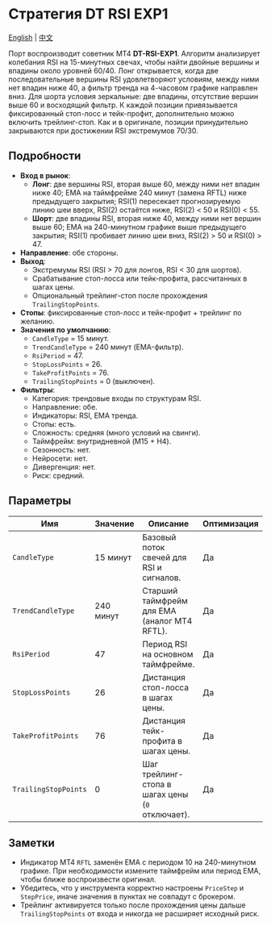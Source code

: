 # Стратегия DT RSI EXP1
[English](README.md) | [中文](README_cn.md)

Порт воспроизводит советник MT4 **DT-RSI-EXP1**. Алгоритм анализирует колебания RSI на 15-минутных свечах, чтобы найти двойные вершины и впадины около уровней 60/40. Лонг открывается, когда две последовательные вершины RSI удовлетворяют условиям, между ними нет впадин ниже 40, а фильтр тренда на 4-часовом графике направлен вниз. Для шорта условия зеркальные: две впадины, отсутствие вершин выше 60 и восходящий фильтр. К каждой позиции привязывается фиксированный стоп-лосс и тейк-профит, дополнительно можно включить трейлинг-стоп. Как и в оригинале, позиции принудительно закрываются при достижении RSI экстремумов 70/30.

## Подробности

- **Вход в рынок**:
  - **Лонг**: две вершины RSI, вторая выше 60, между ними нет впадин ниже 40; EMA на таймфрейме 240 минут (замена RFTL) ниже предыдущего закрытия; RSI(1) пересекает прогнозируемую линию шеи вверх, RSI(2) остаётся ниже, RSI(2) < 50 и RSI(0) < 55.
  - **Шорт**: две впадины RSI, вторая ниже 40, между ними нет вершин выше 60; EMA на 240-минутном графике выше предыдущего закрытия; RSI(1) пробивает линию шеи вниз, RSI(2) > 50 и RSI(0) > 47.
- **Направление**: обе стороны.
- **Выход**:
  - Экстремумы RSI (RSI > 70 для лонгов, RSI < 30 для шортов).
  - Срабатывание стоп-лосса или тейк-профита, рассчитанных в шагах цены.
  - Опциональный трейлинг-стоп после прохождения `TrailingStopPoints`.
- **Стопы**: фиксированные стоп-лосс и тейк-профит + трейлинг по желанию.
- **Значения по умолчанию**:
  - `CandleType` = 15 минут.
  - `TrendCandleType` = 240 минут (EMA-фильтр).
  - `RsiPeriod` = 47.
  - `StopLossPoints` = 26.
  - `TakeProfitPoints` = 76.
  - `TrailingStopPoints` = 0 (выключен).
- **Фильтры**:
  - Категория: трендовые входы по структурам RSI.
  - Направление: обе.
  - Индикаторы: RSI, EMA тренда.
  - Стопы: есть.
  - Сложность: средняя (много условий на свинги).
  - Таймфрейм: внутридневной (M15 + H4).
  - Сезонность: нет.
  - Нейросети: нет.
  - Дивергенция: нет.
  - Риск: средний.

## Параметры

| Имя | Значение | Описание | Оптимизация |
| --- | -------- | -------- | ----------- |
| `CandleType` | 15 минут | Базовый поток свечей для RSI и сигналов. | Да |
| `TrendCandleType` | 240 минут | Старший таймфрейм для EMA (аналог MT4 RFTL). | Да |
| `RsiPeriod` | 47 | Период RSI на основном таймфрейме. | Да |
| `StopLossPoints` | 26 | Дистанция стоп-лосса в шагах цены. | Да |
| `TakeProfitPoints` | 76 | Дистанция тейк-профита в шагах цены. | Да |
| `TrailingStopPoints` | 0 | Шаг трейлинг-стопа в шагах цены (`0` отключает). | Да |

## Заметки

- Индикатор MT4 `RFTL` заменён EMA с периодом 10 на 240-минутном графике. При необходимости измените таймфрейм или период EMA, чтобы ближе воспроизвести оригинал.
- Убедитесь, что у инструмента корректно настроены `PriceStep` и `StepPrice`, иначе значения в пунктах не совпадут с брокером.
- Трейлинг активируется только после прохождения цены дальше `TrailingStopPoints` от входа и никогда не расширяет исходный риск.
